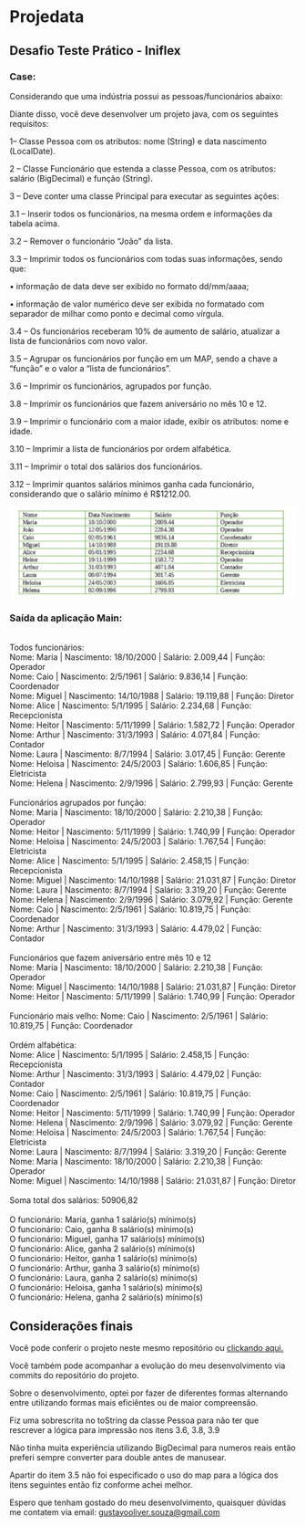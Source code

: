 # Projedata

## Desafio Teste Prático - Iniflex

### Case: 
Considerando que uma indústria possui as pessoas/funcionários abaixo:

Diante disso, você deve desenvolver um projeto java, com os seguintes requisitos:

1– Classe Pessoa com os atributos: nome (String) e data nascimento (LocalDate).

2 – Classe Funcionário que estenda a classe Pessoa, com os atributos: salário (BigDecimal) e função (String).

3 – Deve conter uma classe Principal para executar as seguintes ações:

3.1 – Inserir todos os funcionários, na mesma ordem e informações da tabela acima.

3.2 – Remover o funcionário “João” da lista.

3.3 – Imprimir todos os funcionários com todas suas informações, sendo que:

• informação de data deve ser exibido no formato dd/mm/aaaa;

• informação de valor numérico deve ser exibida no formatado com separador de milhar como ponto e decimal como vírgula.

3.4 – Os funcionários receberam 10% de aumento de salário, atualizar a lista de funcionários com novo valor.

3.5 – Agrupar os funcionários por função em um MAP, sendo a chave a “função” e o valor a “lista de funcionários”.

3.6 – Imprimir os funcionários, agrupados por função.

3.8 – Imprimir os funcionários que fazem aniversário no mês 10 e 12.

3.9 – Imprimir o funcionário com a maior idade, exibir os atributos: nome e idade.

3.10 – Imprimir a lista de funcionários por ordem alfabética.

3.11 – Imprimir o total dos salários dos funcionários.

3.12 – Imprimir quantos salários mínimos ganha cada funcionário, considerando que o salário mínimo é R$1212.00.

<img src="/assets/img/tabela.png">

### Saída da aplicação Main:

<br>Todos funcionários:
<br>Nome: Maria | Nascimento: 18/10/2000 | Salário: 2.009,44 | Função: Operador 
<br>Nome: Caio | Nascimento: 2/5/1961 | Salário: 9.836,14 | Função: Coordenador
<br>Nome: Miguel | Nascimento: 14/10/1988 | Salário: 19.119,88 | Função: Diretor
<br>Nome: Alice | Nascimento: 5/1/1995 | Salário: 2.234,68 | Função: Recepcionista
<br>Nome: Heitor | Nascimento: 5/11/1999 | Salário: 1.582,72 | Função: Operador
<br>Nome: Arthur | Nascimento: 31/3/1993 | Salário: 4.071,84 | Função: Contador
<br>Nome: Laura | Nascimento: 8/7/1994 | Salário: 3.017,45 | Função: Gerente
<br>Nome: Heloisa | Nascimento: 24/5/2003 | Salário: 1.606,85 | Função: Eletricista
<br>Nome: Helena | Nascimento: 2/9/1996 | Salário: 2.799,93 | Função: Gerente
<br>
<br>Funcionários agrupados por função: 
<br>Nome: Maria | Nascimento: 18/10/2000 | Salário: 2.210,38 | Função: Operador
<br>Nome: Heitor | Nascimento: 5/11/1999 | Salário: 1.740,99 | Função: Operador
<br>Nome: Heloisa | Nascimento: 24/5/2003 | Salário: 1.767,54 | Função: Eletricista
<br>Nome: Alice | Nascimento: 5/1/1995 | Salário: 2.458,15 | Função: Recepcionista
<br>Nome: Miguel | Nascimento: 14/10/1988 | Salário: 21.031,87 | Função: Diretor
<br>Nome: Laura | Nascimento: 8/7/1994 | Salário: 3.319,20 | Função: Gerente
<br>Nome: Helena | Nascimento: 2/9/1996 | Salário: 3.079,92 | Função: Gerente
<br>Nome: Caio | Nascimento: 2/5/1961 | Salário: 10.819,75 | Função: Coordenador
<br>Nome: Arthur | Nascimento: 31/3/1993 | Salário: 4.479,02 | Função: Contador
<br>
<br>Funcionários que fazem aniversário entre mês 10 e 12
<br>Nome: Maria | Nascimento: 18/10/2000 | Salário: 2.210,38 | Função: Operador
<br>Nome: Miguel | Nascimento: 14/10/1988 | Salário: 21.031,87 | Função: Diretor
<br>Nome: Heitor | Nascimento: 5/11/1999 | Salário: 1.740,99 | Função: Operador
<br>
<br>Funcionário mais velho: Nome: Caio | Nascimento: 2/5/1961 | Salário: 10.819,75 | Função: Coordenador
<br>
<br>Ordém alfabética: 
<br>Nome: Alice | Nascimento: 5/1/1995 | Salário: 2.458,15 | Função: Recepcionista
<br>Nome: Arthur | Nascimento: 31/3/1993 | Salário: 4.479,02 | Função: Contador
<br>Nome: Caio | Nascimento: 2/5/1961 | Salário: 10.819,75 | Função: Coordenador
<br>Nome: Heitor | Nascimento: 5/11/1999 | Salário: 1.740,99 | Função: Operador
<br>Nome: Helena | Nascimento: 2/9/1996 | Salário: 3.079,92 | Função: Gerente
<br>Nome: Heloisa | Nascimento: 24/5/2003 | Salário: 1.767,54 | Função: Eletricista
<br>Nome: Laura | Nascimento: 8/7/1994 | Salário: 3.319,20 | Função: Gerente
<br>Nome: Maria | Nascimento: 18/10/2000 | Salário: 2.210,38 | Função: Operador
<br>Nome: Miguel | Nascimento: 14/10/1988 | Salário: 21.031,87 | Função: Diretor
<br>
<br>Soma total dos salários: 50906,82
<br>
<br>O funcionário: Maria, ganha 1 salário(s) mínimo(s)
<br>O funcionário: Caio, ganha 8 salário(s) mínimo(s)
<br>O funcionário: Miguel, ganha 17 salário(s) mínimo(s)
<br>O funcionário: Alice, ganha 2 salário(s) mínimo(s)
<br>O funcionário: Heitor, ganha 1 salário(s) mínimo(s)
<br>O funcionário: Arthur, ganha 3 salário(s) mínimo(s)
<br>O funcionário: Laura, ganha 2 salário(s) mínimo(s)
<br>O funcionário: Heloisa, ganha 1 salário(s) mínimo(s)
<br>O funcionário: Helena, ganha 2 salário(s) mínimo(s)

## Considerações finais

Você pode conferir o projeto neste mesmo repositório ou <a href="https://github.com/Gus1331/projedata-challange">clickando aqui.</a>

Você também pode acompanhar a evolução do meu desenvolvimento via commits do repositório do projeto.

Sobre o desenvolvimento, optei por fazer de diferentes formas alternando entre utilizando formas mais eficiêntes ou de maior compreensão.

Fiz uma sobrescrita no toString da classe Pessoa para não ter que rescrever a lógica para impressão nos itens 3.6, 3.8, 3.9

Não tinha muita experiência utilizando BigDecimal para numeros reais então preferi sempre converter para double antes de manusear.

Apartir do item 3.5 não foi especificado o uso do map para a lógica dos itens seguintes então fiz conforme achei melhor.

Espero que tenham gostado do meu desenvolvimento, quaisquer dúvidas me contatem via email: gustavooliver.souza@gmail.com